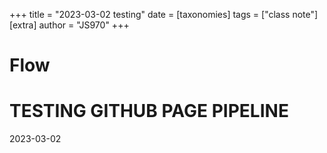 +++
title = "2023-03-02 testing"
date = 
[taxonomies]
tags = ["class note"]
[extra]
author = "JS970"
+++
# Flow

# TESTING GITHUB PAGE PIPELINE
2023-03-02